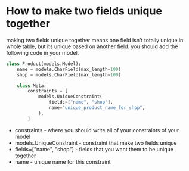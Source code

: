 # How to make two fields unique together

making two fields unique together means one field isn't totally unique in whole table, but its unique based on another field. you should add the following code in your model.

```python
class Product(models.Model):
    name = models.CharField(max_length=100)
    shop = models.CharField(max_length=100)

    class Meta:
        constraints = [
            models.UniqueConstraint(
                fields=["name", "shop"],
                name="unique_product_name_for_shop",
            ),
        ]
```

- constraints - where you should write all of your constraints of your model
- models.UniqueConstraint - constraint that make two fields unique
- fields=["name", "shop"] - fields that you want them to be unique together
- name - unique name for this constraint
